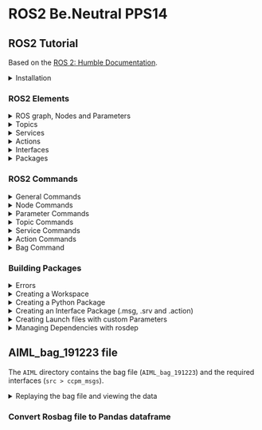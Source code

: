 # ROS2 Be.Neutral PPS14

## ROS2 Tutorial
Based on the [ROS 2: Humble Documentation](https://docs.ros.org/en/humble/index.html).

<details><summary>Installation</summary>

First, I installed `WSL` using `Windows PowerShell`, opening it as administrator and using the command:
```
wsl --install
```

Then, I installed [Ubuntu 22.04.3 LTS](https://apps.microsoft.com/detail/9PN20MSR04DW?hl=en-us&gl=US), opened and configured it.

Lastly, I followed the steps available on the [ROS 2: Humble Ubuntu (Debian packages) Installation](https://docs.ros.org/en/humble/Installation/Ubuntu-Install-Debians.html#).
</details>

### ROS2 Elements
<details><summary>ROS graph, Nodes and Parameters</summary>

The `ROS graph` is a network of ROS 2 elements processing data together at the same time. It encompasses all executables and the connections between them if you were to map them all out and visualize them.

Each `node` in ROS should be **responsible for a single, modular purpose**, e.g. controlling the wheel motors or publishing the sensor data from a laser range-finder. Each node can send and receive data from other nodes via topics, services or actions.

A `parameter` is a configuration value of a node. You can think of parameters as **node settings**. A node can store parameters as integers, floats, booleans, strings, and lists. In ROS 2, each node maintains its own parameters.

![ROS graph with nodes](https://github.com/hugo-baptista/images-and-gifs/blob/main/ros2/nodes.gif)
</details>

<details><summary>Topics</summary>

`Topics` are one of the main ways in which data is moved between nodes and therefore between different parts of the system. They follow the **publisher-subscriber model**. A node may publish data to any number of topics and simultaneously have subscriptions to any number of topics. Topics allow nodes to **subscribe to data streams and get continual updates**.

![ROS graph with nodes communicating through a topic](https://github.com/hugo-baptista/images-and-gifs/blob/main/ros2/topic.gif)
</details>

<details><summary>Services</summary>

`Services` are another method of communication for nodes in the ROS graph, based on a **call-and-response model**. While topics allow nodes to subscribe to data streams and get continual updates, services **only provide data when they are specifically called** by a client.

![ROS graph with nodes communicating through a service](https://github.com/hugo-baptista/images-and-gifs/blob/main/ros2/service.gif)
</details>

<details><summary>Actions</summary>

`Actions` are one of the communication types in ROS 2, they use the **client-server model** and are **intended for long running tasks**. They are built on topics and services, consisting of three parts: a goal (service), feedback (topic), and a result (service). These elements allow actions to **provide steady feedback** like topics, **provide data only when they are called** like services, and **allow them to be cancelled**. An “action client” node sends a goal to an “action server” node that acknowledges the goal and returns a stream of feedback and a result.

![ROS graph with nodes communicating through a topic](https://github.com/hugo-baptista/images-and-gifs/blob/main/ros2/action.gif)
</details>

<details><summary>Interfaces</summary>

`Interfaces` are the message structures that nodes use to communicate with each other, either through topics, services or actions. While **it’s good practice to use predefined interface definitions**, sometimes there's a need to create custom interfaces.

Each communication type has its own interface files: topics use `.msg`, services `.srv` and actions `.action`. The structure of these files are:
- `.msg`:
```
<variable-types> <variable-names>
```
- `.srv`:
```
<variable-types> <variable-names>  (client's call)
---
<variable-types> <variable-names>  (server's response)
```
- `.action`:
```
<variable-types> <variable-names>  (goal)
---
<variable-types> <variable-names>  (result)
---
<variable-types> <variable-names>  (feedback)
```

</details>

<details><summary>Packages</summary>

`Packages` are the organizational units of the ROS 2 code. Package creation in ROS 2 uses `ament` as its build system and `colcon` as its build tool. **They allow users to install their code and share it** with others easily.

It's possible to create nodes, parameters, topics, services and actions using either **Python or CMake**, which are officially supported but there are other build types created by the community.

**Only CMake is officially supported to build interfaces**. The **best practice is to declare interfaces in a dedicated package** to be used by other packages, although it is possible to create and use an interface in one package (in this case, [ament_cmake_python](https://github.com/ament/ament_cmake/tree/humble/ament_cmake_python) is a useful package to use Python libraries and nodes in a CMake package).
</details>

### ROS2 Commands
<details><summary>General Commands</summary>

- View the ROS graph:
```
rqt_graph
```

- Control the ROS2 Elements (followed by `Plugins > Services > Service Caller`):
```
rqt
```

- View logs:
```
ros2 run rqt_console rqt_console
```

- Identify issues:
```
ros2 doctor
```
or (with full report)
```
ros2 doctor --report
```
</details>

<details><summary>Node Commands</summary>

- Start a node:
```
ros2 run <package-name> <executable-name>
```
or (changing starting parameters)
```
ros2 run <package-name> <executable-name> --ros-args --remap <parameter-name>:=<value>
```
or (loading starting parameters from a file)
```
ros2 run <package-name> <executable-name> --ros-args --params-file <file-path>
```
or (setting default logger level - `FATAL`, `ERROR`, `WARN`, `INFO`, `DEBUG`)
```
ros2 run <package-name> <executable-name> --ros-args --log-level <level>
```

- List active nodes:
```
ros2 node list
```

- View node information:
```
ros2 node info <node-name>
```
</details>

<details><summary>Parameter Commands</summary>

- List parameters:
```
ros2 param list
```

- View the type and current value of a parameter:
```
ros2 param get <node-name> <parameter-name>
```

- View all the parameters of a node:
```
ros2 param dump <node-name>
```

- Change the parameters of a node:
```
ros2 param set <node-name> <parameter-name> <value>
```

- Save the parameters of a node on a file:
```
ros2 param dump <node-name> > <file-name>.yaml
```

- Load the parameters of a file on a node:
```
ros2 param load <node-name> <file-path>
```
</details>

<details><summary>Topic Commands</summary>

- List topics:
```
ros2 topic list
```
or (with their types)
```
ros2 topic list -t
```

- View topic information:
```
ros2 topic info <topic-name>
```

- View messages passing through a topic:
```
ros2 topic echo <topic-name>
```

- View topic interface:
```
ros2 interface show <topic-type>
```

- View topic frequency:
```
ros2 topic hz <topic-name>
```

- Publish a message on a topic:
```
ros2 topic pub <topic-name> <topic-type> "<arguments>"
```
or (only once)
```
ros2 topic pub --once <topic-name> <topic-type> "<arguments>"
```
or (with a frequency, in Hz)
```
ros2 topic pub --rate <frequency> <topic-name> <topic-type> "<arguments>"
```
</details>

<details><summary>Service Commands</summary>

- List services:
```
ros2 service list
```
or (with their types)
```
ros2 service list -t
```

- View service type:
```
ros2 service type <service-name>
```

- View all services of a specific type:
```
ros2 service find <service-type>
```

- View service interface:
```
ros2 interface show <service-type>
```

- Call a service:
```
ros2 service call <service-name> <service-type> <arguments>
```
</details>

<details><summary>Action Commands</summary>

- List actions:
```
ros2 action list
```
or (with their types)
```
ros2 action list -t
```

- View action information:
```
ros2 action info <action-name>
```

- View action interface:
```
ros2 interface show <action-type>
```

- Send a goal
```
ros2 action send_goal <action-name> <action-type> <values>
```
</details>

<details><summary>Bag Command</summary>

- Record topic:
```
ros2 bag record [<topic-names>]
```
or (saving in a custom file)
```
ros2 bag record -o <file-name> [<topic-names>]
```

- View recording information:
```
ros2 bag info <file-name>
```

- Replay recording:
```
ros2 bag play <file-name>
```
or (select topics)
```
ros2 bag play <file-name> --topics [<topic-names>]
```

- View messages passing through a topic while the recording is being replayed:
```
ros2 topic echo <topic-name>
```
</details>

### Building Packages
<details><summary>Errors</summary>

- While building the [examples package](https://docs.ros.org/en/humble/Tutorials/Beginner-Client-Libraries/Colcon-Tutorial.html), the error `c++: fatal error: Killed signal terminated program cc1plus compilation terminated.` occurred. This indicates that the building process is consuming too many resources, so it had to me aborted. Therefore, I limited the amount of CPU cores that the process had available to 1, using the command:
```
export MAKEFLAGS="-j1"
```

- Couldn't setup the [colcon_cd](https://docs.ros.org/en/humble/Tutorials/Beginner-Client-Libraries/Colcon-Tutorial.html#setup-colcon-cd) and the [colcon tab completion](https://docs.ros.org/en/humble/Tutorials/Beginner-Client-Libraries/Colcon-Tutorial.html#setup-colcon-tab-completion).
</details>

<details><summary>Creating a Workspace</summary>

- Create the workspace directory:
```
mkdir -p <path>/<workspace-name>/src
```

- Verify dependencies (in the `<workspace-name>` directory):
```
rosdep install -i --from-path src --rosdistro humble -y
```

- Add the necessary packages (in the `src` directory) and build them (in the `<workspace-name>` directory):
```
colcon build --symlink-install
```
or
```
colcon build --symlink-install --packages-select [<package-names>]
```
Usually the built artifacts (executables, libraries, etc.) are copied to the install space. But the `--symlink-install` option creates symbolic links (symlinks) to the build space instead of copying the files.

This is useful in development scenarios where changes in the source code immediately affect the installed files without the need to rebuild and reinstall. This may, however, have implications for distribution and deployment, so it's important to consider the context and requirements of the specific use case.

- Test the built package:
```
colcon test
```

- Source the environment:
```
source install/setup.bash
```

- During the tutorial, I created the `tutorial-ws` workspace.
</details>

<details><summary>Creating a Python Package</summary>

- In the `src` directory:
```
ros2 pkg create --build-type ament_python --license Apache-2.0 <package-name>
```

- Update the fields `maintainer`, `maintainer_email`, `description` and `license` from the `package.xml` and `setup.py` files (they have to be the same in both of them).

- Every time a executable is created or removed (from the `<package-name>` directory), it is necessary to update the [dependencies](https://docs.ros.org/en/humble/Tutorials/Intermediate/Rosdep.html) in the `package.xml` file and add the executable to `setup.py > entry_points > console_scripts` as `'<executable-name> = <package-name>.<file-name>:main',`  (here, `<executable-name>` is the name that ROS will recognize and `<file-name>` is the `.py` file).

- The `my_package`, `py_pubsub`, `py_srvcli` and `py_action` packages have executables that write `Hello World` in the Command Prompt, that communicate through a `topic`, that communicate through a `service` and that communicate through an `action`, respectively.
</details>

<details><summary>Creating an Interface Package (.msg, .srv and .action)</summary>

- Create a CMake package:
```
ros2 pkg create --build-type ament_cmake --license Apache-2.0 <interface-name>
```

- In the package's directory, create 3 subdirectories (`msg`, `srv` and `action`):
```
mkdir msg srv action
```

- In the `msg` directory put the `.msg` files (for topics) with this formatting:
```
<parameter-type> <parameter-name>
```

- In the `srv` directory put the `.srv` files (for services) with this formatting:
```
<parameter-type> <parameter-name>     (call)
---
<parameter-type> <parameter-name>     (response)
```

- In the `action` directory put the `.action` files (for actions) with this formatting:
```
<parameter-type> <parameter-name>     (request/goal)
---
<parameter-type> <parameter-name>     (result)
---
<parameter-type> <parameter-name>     (feedback)
```

- After that, it is necessary to update the `CMakeLists.txt` file with all required packages (before the `if(BUILD_TESTING)` line):
```
find_package(rosidl_default_generators REQUIRED)
find_package(<required-package> REQUIRED)   # optional, only if packages were used

rosidl_generate_interfaces(${PROJECT_NAME}
  "msg/<msg-name>.msg"
  "srv/<srv-name>.srv"
  "action/<action-name>.action"
  DEPENDENCIES <required-package>           # optional, only if packages were used
)
```

- Update `package.xml` with the dependencies:
```
<depend><required-package></depend>         # optional, only if packages were used
<depend>action_msgs</depend>                # optional, only if actions were used

<buildtool_depend>rosidl_default_generators</buildtool_depend>
<exec_depend>rosidl_default_runtime</exec_depend>
<member_of_group>rosidl_interface_packages</member_of_group>
```

- To use the interface, in another package, add the `<exec_depend><package-name></exec_depend>` to the `package.xml` file and import it as `from <interface-name>.msg import <msg-name>` or `from <interface-name>.srv import <srv-name>`.

- The executables from `py_pubsub` and `py_srvcli` were changed to use the `tutorial_interfaces` interface.

- The best practice is to declare interfaces in a dedicated package to be used by other packages, although it is possible to create and use an interface in one package (in this case, [ament_cmake_python](https://github.com/ament/ament_cmake/tree/humble/ament_cmake_python) is a useful package to use Python libraries and nodes in a CMake package).
</details>

<details><summary>Creating Launch files with custom Parameters</summary>

- Create a `launch` directory in the package, there create the launch files with custom parameters:
```
from launch import LaunchDescription
from launch_ros.actions import Node

def generate_launch_description():
    return LaunchDescription([
        Node(
            package='<package-name>',
            executable='<executable-name>',
            name='<custom-executable-name>',
            output='screen',
            emulate_tty=True,
            parameters=[
                {'<parameter>': '<value>'}
            ]
        )
    ])
```

- Then, update the `setup.py` file with:
```
import os
from glob import glob
# ...

setup(
  # ...
  data_files=[
      # ...
      (os.path.join('share', package_name), glob('launch/*launch.[pxy][yma]*')),
    ]
  )
```

- Build the package and launch the custom executable:
```
ros2 launch <package-name> <custom-executable-name>
```

- The `python_parameters` package has the result from the [tutorial](https://docs.ros.org/en/humble/Tutorials/Beginner-Client-Libraries/Using-Parameters-In-A-Class-Python.html#).
</details>

<details><summary>Managing Dependencies with rosdep</summary>

- `rosdep` is a tool that identifies and installs the dependencies that it finds in the `package.xml` files.
```
rosdep install --from-paths src -y --ignore-src
```
or
```
rosdep install -i --from-path src --rosdistro humble -y
```
</details>

## AIML_bag_191223 file
The `AIML` directory contains the bag file (`AIML_bag_191223`) and the required interfaces (`src > ccpm_msgs`).

<details><summary>Replaying the bag file and viewing the data</summary>

- After building the workspace and sourcing the environment, we can see the bag file's metadata with the command:
```
'ros2 bag info AIML_bag_191223
```
This displays a lot of information, such as the size of the recording, the duration, the start and end time, the number of messages recorded and a list of the recorded topics, as well as their type of messages.

- Focusing on the `/gps/receive` topic, it uses the interface `ccpm_msgs/msg/GPSMessage`:
```
std_msgs/Header header
float64 latitude
float64 longitude
float64 altitude
float32 accuracy
float32 speed
float32 heading
uint8 tracking
uint8 gps_fix
uint8 status
```

- To see the messages that pass through that topic, first it is needed to start the bag file's replay:
```
ros2 bag play AIML_bag_191223 --topics /gps/receive -p
```
And then, in a different Command Line, it is needed to echo the topic:
```
ros2 topic echo /gps/receive > gps_receive.txt
```
Using the `> gps_receive.txt` command, all the messages that pass through that topic are stored in the `gps_receive.txt` file.
</details>

### Convert Rosbag file to Pandas dataframe